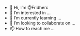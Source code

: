 - 👋 Hi, I’m @Fridherc
- 👀 I’m interested in ...
- 🌱 I’m currently learning ...
- 💞️ I’m looking to collaborate on ...
- 📫 How to reach me ...

<!---
Fridherc/Fridherc is a ✨ special ✨ repository because its `README.md` (this file) appears on your GitHub profile.
You can click the Preview link to take a look at your changes.
--->
